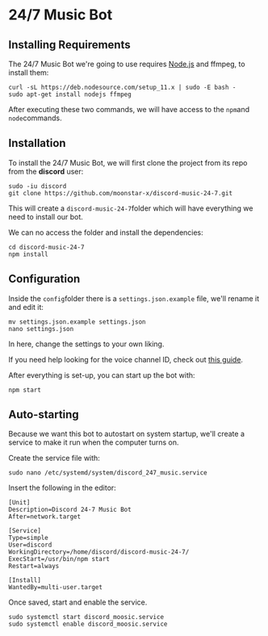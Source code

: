 # 24/7 Music Bot

## Installing Requirements

The 24/7 Music Bot we're going to use requires [Node.js](https://nodejs.org) and ffmpeg, to install them:

```
curl -sL https://deb.nodesource.com/setup_11.x | sudo -E bash -
sudo apt-get install nodejs ffmpeg
```

After executing these two commands, we will have access to the `npm`and `node`commands.

## Installation

To install the 24/7 Music Bot, we will first clone the project from its repo from the **discord** user:

```
sudo -iu discord
git clone https://github.com/moonstar-x/discord-music-24-7.git
```

This will create a `discord-music-24-7`folder which will have everything we need to install our bot.

We can no access the folder and install the dependencies:

```
cd discord-music-24-7
npm install
```

## Configuration

Inside the `config`folder there is a `settings.json.example` file, we'll rename it and edit it:

```
mv settings.json.example settings.json
nano settings.json
```

In here, change the settings to your own liking.

If you need help looking for the voice channel ID, check out [this guide](https://github.com/moonstar-x/discord-downtime-notifier/wiki/Getting-User,-Channel-and-Server-IDs).

After everything is set-up, you can start up the bot with:

```
npm start
```

## Auto-starting

Because we want this bot to autostart on system startup, we'll create a service to make it run when the computer turns on.

Create the service file with:

```
sudo nano /etc/systemd/system/discord_247_music.service
```

Insert the following in the editor:

    [Unit]
    Description=Discord 24-7 Music Bot
    After=network.target
    
    [Service]
    Type=simple
    User=discord
    WorkingDirectory=/home/discord/discord-music-24-7/
    ExecStart=/usr/bin/npm start
    Restart=always
    
    [Install]
    WantedBy=multi-user.target

Once saved, start and enable the service.

    sudo systemctl start discord_moosic.service
    sudo systemctl enable discord_moosic.service